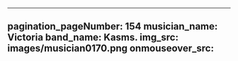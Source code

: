 ------
pagination_pageNumber: 154
musician_name: Victoria
band_name: Kasms.
img_src: images/musician0170.png
onmouseover_src: 
------
